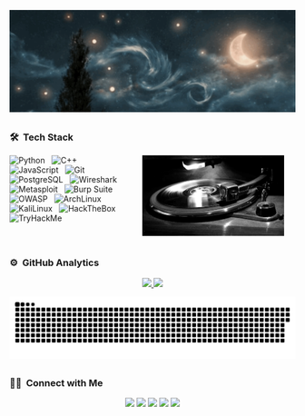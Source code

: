 [![Header](assets/fecffca8da882dd9cff8017441057984.gif)](https://readme-typing-svg.demolab.com?font=Josefin+Sans&size=40&color=00BC00&background=000000&center=true&vCenter=true&multiline=true&width=950&height=600&lines=01001110+01101001+01101000;+01101001+01101100+00100000;+01101000+01101001+01100011;+00101110+00100000+01001101;+01101111+01110010;+01101111+01101110)

<h2></h2>

### 🛠 &nbsp;Tech Stack

<img alt="..." src="assets/0eef981ba99f4f099d75d6ba070598f7.gif" align="right" width="250" hspace="20"/>

![Python](https://img.shields.io/badge/-Python-05122A?style=for-the-badge&logo=python)&nbsp;&nbsp;
![C++](https://img.shields.io/badge/-C++-05122A?style=for-the-badge&logo=C%2B%2B&logoColor=00599C)&nbsp;&nbsp;
![JavaScript](https://img.shields.io/badge/-JavaScript-05122A?style=for-the-badge&logo=javascript)&nbsp;&nbsp;
![Git](https://img.shields.io/badge/-Git-05122A?style=for-the-badge&logo=git)&nbsp;&nbsp;
![PostgreSQL](https://img.shields.io/badge/-PostgreSQL-05122A?style=for-the-badge&logo=PostgreSQL)&nbsp;&nbsp;
![Wireshark](https://img.shields.io/badge/-Wireshark-05122A?style=for-the-badge&logo=wireshark)&nbsp;&nbsp;
![Metasploit](https://img.shields.io/badge/Metasploit-05122A?style=for-the-badge&logo=Metasploit&logoColor=2596CD)&nbsp;&nbsp;
![Burp Suite](https://img.shields.io/badge/Burp%20Suite-05122A?style=for-the-badge&logo=Burp+Suite&logoColor=FF6633)&nbsp;&nbsp;
![OWASP](https://img.shields.io/badge/OWASP-05122A?style=for-the-badge&logo=OWASP&logoColor=FFFFFF)&nbsp;&nbsp;
![ArchLinux](https://img.shields.io/badge/-Arch%20Linux-05122A?style=for-the-badge&logo=archlinux)&nbsp;&nbsp;
![KaliLinux](https://img.shields.io/badge/-Kali%20Linux-05122A?style=for-the-badge&logo=kalilinux)&nbsp;&nbsp;
![HackTheBox](https://img.shields.io/badge/-HackTheBox-05122A?style=for-the-badge&logo=hackthebox)&nbsp;&nbsp;
![TryHackMe](https://img.shields.io/badge/-TRYHACKME-05122A?style=for-the-badge&logo=tryhackme)&nbsp;&nbsp;

<br clear="right" />

<h2></h2>

### ⚙️ &nbsp;GitHub Analytics

<p align="center">
<a href="https://github.com/AdonisVernaliss">
  <img height="180em" src="https://github-readme-stats-eight-theta.vercel.app/api?username=AdonisVernaliss&show_icons=true&theme=algolia&include_all_commits=true&count_private=true"/>
  <img height="180em" src="https://github-readme-stats-eight-theta.vercel.app/api/top-langs/?username=AdonisVernaliss&layout=compact&langs_count=8&count_private=true&theme=algolia"/>
</a>
</p>

<p align="center">
 <img width="600" src="assets/github-snake.svg" alt="snake"/>
</p>

<h2></h2>

### 🤝🏻 &nbsp;Connect with Me

<p align="center">
<a href="https://linkedin.com/in/a-v-b38776296"><img src="https://img.shields.io/badge/-AV-000000?style=for-the-badge&logo=Linkedin&logoColor=white"/></a>
<a href="mailto:adonisvernalis3301@gmail.com"><img src="https://img.shields.io/badge/-adonisvernalis@gmail.com-000000?style=for-the-badge&logo=Gmail&logoColor=white"/></a>
<a href="https://www.instagram.com/thisisbillgates/"><img src="https://img.shields.io/badge/AdonisVernaliss-000000?style=for-the-badge&logo=Instagram&logoColor=white"/></a>
<a href="https://www.facebook.com/stephenhawking/"><img src="https://img.shields.io/badge/-AdonisVernaliss-000000?style=for-the-badge&logo=Facebook&logoColor=white"/></a>
<a href="https://twitter.com/elonmusk"><img src="https://img.shields.io/badge/-AdonisVernaliss-000000?style=for-the-badge&logo=X&logoColor=white"/></a>
</p>